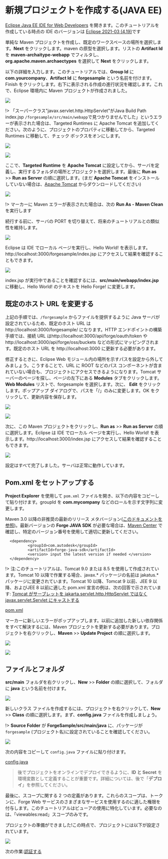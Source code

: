 # 新規プロジェクトを作成する(JAVA EE)

[Eclipse Java EE IDE for Web Developers](http://www.eclipse.org/downloads/packages/eclipse-ide-java-ee-developers/oxygen3) を開きます。このチュートリアルを作成している時点の IDE のバージョンは [Eclipse 2021-03 (4.19)](https://www.eclipse.org/downloads/packages/release/2021-03/r)です

単純な Maven プロジェクトを作成し、既定のワークスペースの場所を選択します。**Next** をクリックします。maven の原型を選択します。リストの **Artifact Id** を **maven-archaitype-webapp** でフィルタし、**org.apache.maven.archaectypes** を選択して **Next** をクリックします。

以下の詳細を入力します。このチュートリアルでは、**Group Id** に **com.yourcompany**、**Artifact Id** に **forgesample** という名前を付けます。Finish をクリックします。右下に表示される作成の進行状況を確認します。これで、Eclipse 環境内に Maven プロジェクトが作成されました。 

![](_media/java/eclipse_create_project.gif)

!> 「スーパークラス"javax.servlet.http.HttpServlet"がJava Build Path index.jsp `/forgesample/src/main/webapp`で見つかりませんでした」というエラーが表示された場合は、Targeted Runtimes に Apache Tomcat を追加してください。次のように、プロジェクトのプロパティに移動してから、Targeted Runtimes に移動して、チェック ボックスをオンにします。

![](_media/java/eclipse_HttpServlet.png)

![](_media/java/eclipse_target_runtime.png)


ここで、**Targeted Runtime** を **Apache Tomcat** に設定してから、サーバを定義し、実行するフォルダの場所とプロジェクトを選択します。最後に **Run as** >> **Run as Server** の順に選択します。(まだ **Apache Tomcat** をインストールしていない場合は、[Apache Tomcat](https://tomcat.apache.org/download-90.cgi) からダウンロードしてください)

![](_media/java/eclipse_run_tomcat.gif)

!> マーカーに Maven エラーが表示された場合は、次の **Run As - Maven Clean** を実行します

続行する前に、サーバの PORT を切り替えて、将来のチュートリアルとの類似性を維持します。 

![](_media/java/eclipse_change_server_port.gif)

Eclipse は IDE でローカル ページを実行し、Hello World! を表示します。http://localhost:3000/forgesample/index.jsp にアクセスして結果を確認することもできます。

![](_media/java/eclipse_helloworld_default.png)

index.jsp が実行中であることを確認するには、**src/main/webapp/index.jsp** に移動し、Hello World! のテキストを Hello Forge! に変更します。

## 既定のホスト URL を変更する
上記の手順では、`/forgesample` からファイルを提供するように Java サーバが設定されているため、既定のホスト URL は http://localhost:3000/forgesample/ になります。HTTP エンドポイントの構築手順では、接続 URL はhttp://localhost:3000/api/forge/oauth/token や http://localhost:3000/api/forge/oss/buckets などの形式にマッピングされます。既定のホスト URL を http://localhost:3000 に更新する必要があります。

修正するときに、Eclipse Web モジュール内の場所を示すパスを設定から外してみましょう。こうすることで、URL に ROOT などのパス コンポーネントが含まれていない場合も、プロジェクトにアクセスできるようになります。Tomcat サーバーのページを探し、ページの左下にある **Modules** タブをクリックします。**Web Modules** リストで、forgesample を選択します。次に、 __Edit__ をクリックします。ポップアップ ダイアログで、パスを「/」のみに変更します。OK をクリックして、更新内容を保存します。

![](_media/java/eclipse_webmodules_path.gif)

![](_media/java/eclipse_server_default_host.png)

次に、この Maven プロジェクトをクリックし、**Run as** >> **Run as Server** の順に選択します。Eclipse は IDE でローカル ページを実行し、Hello World! を表示します。http://localhost:3000/index.jsp にアクセスして結果を確認することもできます。

![](_media/java/eclipse_helloworld_default_new_host.png)


設定はすべて完了しました。サーバは正常に動作しています。

## Pom.xml をセットアップする

**Project Explorer** を使用して `pom.xml` ファイルを開き、以下の内容をコピーして貼り付けます。groupId を **com.mycompany** などのロールを示す文字列に変更します。

Maven 3.0 以降の非推奨の最新のリリース メタバージョン([このドキュメントを参照](https://stackoverflow.com/questions/30571/how-do-i-tell-maven-to-use-the-latest-version-of-a-dependency))。最新バージョンの **Forge JAVA SDK** が必要な場合は、[Maven Center](https://search.maven.org/search?q=a:forge-java-sdk) で確認し、特定のバージョン番号を使用して適切に更新してください。 
  ```
    <dependency>
            <groupId>com.autodesk</groupId>
            <artifactId>forge-java-sdk</artifactId> 
            <version> input the latest version if needed </version>
    </dependency>
  ```

!> 注:このチュートリアルは、Tomcat 9.0 または 8.5 を使用して作成されています。Tomcat 10 以降で作業する場合、javax.* パッケージの名前は jakatus.* パッケージに変更されています。Tomcat 10 以降、Tomcat 9 以前、JEE 9 以降、およびJEE 8 以前に適した pom.xml 宣言の例は、次の回答で示されています: [Tomcat がサーブレットを jakarta.servlet.http.HttpServlet ではなくjavax.servlet.Servlet にキャストする](https://stackoverflow.com/questions/65703840/tomcat-casting-servlets-to-javax-servlet-servlet-instead-of-jakarta-servlet-http/65704617#65704617) 

[pom.xml](_snippets/viewmodels/java/pom.xml ':include :type=code xml')

マーカーに新しいエラーがポップアップします。以前に追加した新しい依存関係をすべて解決するには、Maven プロジェクトを更新する必要があります。プロジェクトを右クリックし、**Maven** >> **Update Project** の順に選択します。

![](_media/java/Eclipse_maven_error.png) 

![](_media/java/Eclipse_maven_update_project.png)

## ファイルとフォルダ

**src/main** フォルダを右クリックし、**New** >> **Folder** の順に選択して、フォルダに **java** という名前を付けます。

![](_media/java/Eclipse_tree_structure_java_folder.png)

新しいクラス ファイルを作成するには、プロジェクトを右クリックして、**New** >> **Class** の順に選択します。まず、**config.java** ファイルを作成しましょう。

!> **Source Folder** が **ForgeSample/src/main/java** に、パッケージが `forgesample` (プロジェクト名)に設定されていることを確認してください。

![](_media/java/Eclipse_maven_java_class.png)

次の内容をコピーして `config.java` ファイルに貼り付けます。

[config.java](_snippets/viewmodels/java/config.java ':include :type=code java')

> 後でプロジェクトをオンラインでデプロイできるように、**ID と Secret** を環境変数として定義することが重要です。詳細については、後で「**デプロイ**」を参照してください。

最後に、スコープに関する 2 つの定義があります。これらのスコープは、トークンに、Forge Web サービスのさまざまなサービスを使用するのに適した権限を付与します。このチュートリアルはビューアの使用に特化しています。必要なのは、「viewables:read」スコープのみです。

プロジェクトの準備ができました!この時点で、プロジェクトには以下が設定されています。

 ![](_media/java/Eclipse_config_class.png)

次の作業:[認証する](/ja-JP/oauth/2legged/)